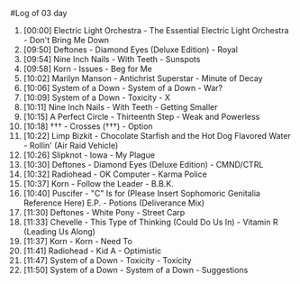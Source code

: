 #Log of 03 day

1. [00:00] Electric Light Orchestra - The Essential Electric Light Orchestra - Don't Bring Me Down
1. [09:50] Deftones - Diamond Eyes (Deluxe Edition) - Royal
1. [09:54] Nine Inch Nails - With Teeth - Sunspots
1. [09:58] Korn - Issues - Beg for Me
1. [10:02] Marilyn Manson - Antichrist Superstar - Minute of Decay
1. [10:06] System of a Down - System of a Down - War?
1. [10:09] System of a Down - Toxicity - X
1. [10:11] Nine Inch Nails - With Teeth - Getting Smaller
1. [10:15] A Perfect Circle - Thirteenth Step - Weak and Powerless
1. [10:18] ††† - Crosses (†††) - Option
1. [10:22] Limp Bizkit - Chocolate Starfish and the Hot Dog Flavored Water - Rollin' (Air Raid Vehicle)
1. [10:26] Slipknot - Iowa - My Plague
1. [10:30] Deftones - Diamond Eyes (Deluxe Edition) - CMND/CTRL
1. [10:32] Radiohead - OK Computer - Karma Police
1. [10:37] Korn - Follow the Leader - B.B.K.
1. [10:40] Puscifer - "C" Is for (Please Insert Sophomoric Genitalia Reference Here) E.P. - Potions (Deliverance Mix)
1. [11:30] Deftones - White Pony - Street Carp
1. [11:33] Chevelle - This Type of Thinking (Could Do Us In) - Vitamin R (Leading Us Along)
1. [11:37] Korn - Korn - Need To
1. [11:41] Radiohead - Kid A - Optimistic
1. [11:47] System of a Down - Toxicity - Toxicity
1. [11:50] System of a Down - System of a Down - Suggestions
